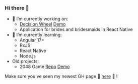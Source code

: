 ### Hi there 👋

- 🔭 I’m currently working on:
  -   [Decision Wheel](https://github.com/aszlacheta/decision-wheel-angular) [Demo](https://aszlacheta.github.io/decision-wheel-angular/)
  -   Application for brides and bridesmaids in React Native
- 🌱 I’m currently learning:
  - Angular 17+
  - RxJS
  - React Native
  - Node.js
- Old projects:
  - 2048 Game [Repo](https://github.com/aszlacheta/2048-game) [Demo](https://aszlacheta.github.io/2048-game/)
 
Make sure you've seen my newest GH page  🌈 [here](https://aszlacheta.github.io/) 🌈 !

<!--
**aszlacheta/aszlacheta** is a ✨ _special_ ✨ repository because its `README.md` (this file) appears on your GitHub profile.

Here are some ideas to get you started:

- 🔭 I’m currently working on ...
- 🌱 I’m currently learning ...
- 👯 I’m looking to collaborate on ...
- 🤔 I’m looking for help with ...
- 💬 Ask me about ...
- 📫 How to reach me: ...
- 😄 Pronouns: ...
- ⚡ Fun fact: ...
-->
